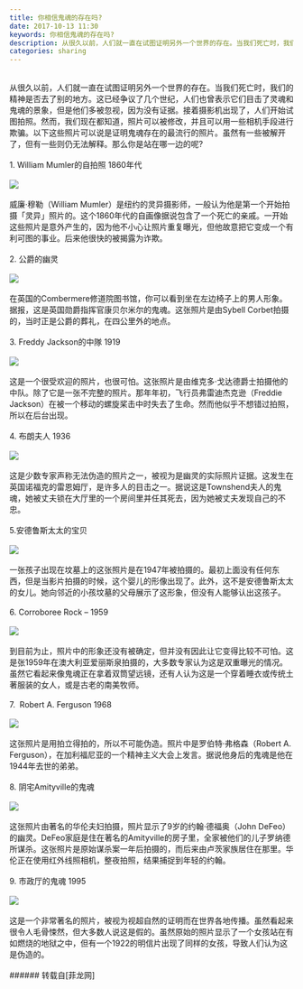 ```yaml
---
title: 你相信鬼魂的存在吗?
date: 2017-10-13 11:30
keywords: 你相信鬼魂的存在吗?
description: 从很久以前，人们就一直在试图证明另外一个世界的存在。当我们死亡时，我们的精神是否去了别的地方。这已经争议了几个世纪，人们也曾表示它们目击了灵魂和鬼魂的景象，但是他们多被忽视，因为没有证据。接着摄影机出现了，人们开始试图拍照。然而，我们现在都知道，照片可以被修改，并且可以用一些相机手段进行欺骗。以下这些照片可以说是证明鬼魂存在的最流行的照片。虽然有一些被解开了，但有一些则仍无法解释。那么你是站在哪一边的呢?1. William Mumler的自拍照 1860年代威廉·穆勒（William Mumler）是纽约的灵异摄影师，一般认为他是第一个开始拍摄「灵异」照片的。这个1860年代的自画像据说包含了一个死亡的亲戚。一开始这些照片是意外产生的，因为他不小心让照片重复曝光，但他故意把它变成一个有利可图的事业。后来他很快的被揭露为诈欺。2. 公爵的幽灵在英国的Combermere修道院图书馆，你可以看到坐在左边椅子上的男人形象。据报，这是英国勋爵指挥官康贝尔米尔的鬼魂。这张照片是由Sybell Corbet拍摄的，当时正是公爵的葬礼，在四公里外的地点。3. Freddy Jackson的中隊 1919这是一个很受欢迎的照片，也很可怕。这张照片是由维克多·戈达德爵士拍摄他的中队。除了它是一张不完整的照片。那年年初，飞行员弗雷迪杰克逊（Freddie Jackson）在被一个移动的螺旋桨击中时失去了生命。然而他似乎不想错过拍照，所以在后台出现。4. 布朗夫人 1936这是少数专家声称无法伪造的照片之一，被视为是幽灵的实际照片证据。这发生在英国诺福克的雷恩姆厅，是许多人的目击之一。据说这是Townshend夫人的鬼魂，她被丈夫锁在大厅里的一个房间里并任其死去，因为她被丈夫发现自己的不忠。5.安德鲁斯太太的宝贝一张孩子出现在坟墓上的这张照片是在1947年被拍摄的。最初上面没有任何东西，但是当影片拍摄的时候，这个婴儿的形像出现了。此外，这不是安德鲁斯太太的女儿。她向邻近的小孩坟墓的父母展示了这形象，但没有人能够认出这孩子。6. Corroboree Rock – 1959到目前为止，照片中的形象还没有被确定，但并没有因此让它变得比较不可怕。这是张1959年在澳大利亚爱丽斯泉拍摄的，大多数专家认为这是双重曝光的情况。虽然它看起来像鬼魂正在拿着双筒望远镜，还有人认为这是一个穿着睡衣或传统土著服装的女人，或是古老的南美牧师。7.  Robert A. Ferguson 1968这张照片是用拍立得拍的，所以不可能伪造。照片中是罗伯特·弗格森（Robert A. Ferguson），在加利福尼亚的一个精神主义大会上发言。据说他身后的鬼魂是他在1944年去世的弟弟。8. 阴宅Amityville的鬼魂这张照片由著名的华伦夫妇拍摄，照片显示了9岁的约翰·德福奥（John DeFeo）的幽灵。DeFeo家庭是住在著名的Amityville的房子里，全家被他们的儿子罗纳德所谋杀。这张照片是原始谋杀案一年后拍摄的，而后来由卢茨家族居住在那里。华伦正在使用红外线照相机，整夜拍照，结果捕捉到年轻的约翰。9. 市政厅的鬼魂 1995这是一个非常著名的照片，被视为视超自然的证明而在世界各地传播。虽然看起来很令人毛骨悚然，但大多数人说这是假的。虽然原始的照片显示了一个女孩站在有如燃烧的地狱之中，但有一个1922的明信片出现了同样的女孩，导致人们认为这是伪造的。
categories: sharing
---
```

<td class="t_f" id="postmessage_927083">

<br/>
从很久以前，人们就一直在试图证明另外一个世界的存在。当我们死亡时，我们的精神是否去了别的地方。这已经争议了几个世纪，人们也曾表示它们目击了灵魂和鬼魂的景象，但是他们多被忽视，因为没有证据。接着摄影机出现了，人们开始试图拍照。然而，我们现在都知道，照片可以被修改，并且可以用一些相机手段进行欺骗。以下这些照片可以说是证明鬼魂存在的最流行的照片。虽然有一些被解开了，但有一些则仍无法解释。那么你是站在哪一边的呢?<br/>
<br/>
1. William Mumler的自拍照 1860年代<br/>
<br/>

<img aid="646470" data-cf-modified-3c71e79de46cca343c0f1879-="" file="data/attachment/forum/201710/12/172811c82eeitec9eue99m.png.thumb.jpg" id="aimg_646470" inpost="1" onclick="" onmouseover="" src="http://www.flw.ph/data/attachment/forum/201710/12/172811c82eeitec9eue99m.png" style="cursor:pointer" zoomfile="data/attachment/forum/201710/12/172811c82eeitec9eue99m.png"/>


<br/>
<br/>
威廉·穆勒（William Mumler）是纽约的灵异摄影师，一般认为他是第一个开始拍摄「灵异」照片的。这个1860年代的自画像据说包含了一个死亡的亲戚。一开始这些照片是意外产生的，因为他不小心让照片重复曝光，但他故意把它变成一个有利可图的事业。后来他很快的被揭露为诈欺。<br/>
<br/>
2. 公爵的幽灵<br/>
<br/>

<img aid="646471" data-cf-modified-3c71e79de46cca343c0f1879-="" file="data/attachment/forum/201710/12/172812kb90p93616pb3c90.png.thumb.jpg" id="aimg_646471" inpost="1" onclick="" onmouseover="" src="http://www.flw.ph/data/attachment/forum/201710/12/172812kb90p93616pb3c90.png" style="cursor:pointer" zoomfile="data/attachment/forum/201710/12/172812kb90p93616pb3c90.png"/>


<br/>
<br/>
在英国的Combermere修道院图书馆，你可以看到坐在左边椅子上的男人形象。据报，这是英国勋爵指挥官康贝尔米尔的鬼魂。这张照片是由Sybell Corbet拍摄的，当时正是公爵的葬礼，在四公里外的地点。<br/>
<br/>
3. Freddy Jackson的中隊 1919<br/>
<br/>

<img aid="646472" data-cf-modified-3c71e79de46cca343c0f1879-="" file="data/attachment/forum/201710/12/172814gsylpjiejjmlezmy.png.thumb.jpg" id="aimg_646472" inpost="1" onclick="" onmouseover="" src="http://www.flw.ph/data/attachment/forum/201710/12/172814gsylpjiejjmlezmy.png" style="cursor:pointer" zoomfile="data/attachment/forum/201710/12/172814gsylpjiejjmlezmy.png"/>


<br/>
<br/>
这是一个很受欢迎的照片，也很可怕。这张照片是由维克多·戈达德爵士拍摄他的中队。除了它是一张不完整的照片。那年年初，飞行员弗雷迪杰克逊（Freddie Jackson）在被一个移动的螺旋桨击中时失去了生命。然而他似乎不想错过拍照，所以在后台出现。<br/>
<br/>
4. 布朗夫人 1936<br/>
<br/>

<img aid="646473" data-cf-modified-3c71e79de46cca343c0f1879-="" file="data/attachment/forum/201710/12/172816pd46p4m7s41d9pda.png.thumb.jpg" id="aimg_646473" inpost="1" onclick="" onmouseover="" src="http://www.flw.ph/data/attachment/forum/201710/12/172816pd46p4m7s41d9pda.png" style="cursor:pointer" zoomfile="data/attachment/forum/201710/12/172816pd46p4m7s41d9pda.png"/>


<br/>
<br/>
这是少数专家声称无法伪造的照片之一，被视为是幽灵的实际照片证据。这发生在英国诺福克的雷恩姆厅，是许多人的目击之一。据说这是Townshend夫人的鬼魂，她被丈夫锁在大厅里的一个房间里并任其死去，因为她被丈夫发现自己的不忠。<br/>
<br/>
5.安德鲁斯太太的宝贝<br/>
<br/>

<img aid="646474" data-cf-modified-3c71e79de46cca343c0f1879-="" file="data/attachment/forum/201710/12/172818my62wmadxzgg0mwm.png.thumb.jpg" id="aimg_646474" inpost="1" onclick="" onmouseover="" src="http://www.flw.ph/data/attachment/forum/201710/12/172818my62wmadxzgg0mwm.png" style="cursor:pointer" zoomfile="data/attachment/forum/201710/12/172818my62wmadxzgg0mwm.png"/>


<br/>
<br/>
一张孩子出现在坟墓上的这张照片是在1947年被拍摄的。最初上面没有任何东西，但是当影片拍摄的时候，这个婴儿的形像出现了。此外，这不是安德鲁斯太太的女儿。她向邻近的小孩坟墓的父母展示了这形象，但没有人能够认出这孩子。<br/>
<br/>
6. Corroboree Rock – 1959<br/>
<br/>

<img aid="646475" data-cf-modified-3c71e79de46cca343c0f1879-="" file="data/attachment/forum/201710/12/172820wwzwdglls1ebemeb.png.thumb.jpg" id="aimg_646475" inpost="1" onclick="" onmouseover="" src="http://www.flw.ph/data/attachment/forum/201710/12/172820wwzwdglls1ebemeb.png" style="cursor:pointer" zoomfile="data/attachment/forum/201710/12/172820wwzwdglls1ebemeb.png"/>


<br/>
<br/>
到目前为止，照片中的形象还没有被确定，但并没有因此让它变得比较不可怕。这是张1959年在澳大利亚爱丽斯泉拍摄的，大多数专家认为这是双重曝光的情况。虽然它看起来像鬼魂正在拿着双筒望远镜，还有人认为这是一个穿着睡衣或传统土著服装的女人，或是古老的南美牧师。<br/>
<br/>
7.  Robert A. Ferguson 1968<br/>
<br/>

<img aid="646476" data-cf-modified-3c71e79de46cca343c0f1879-="" file="data/attachment/forum/201710/12/172822q4en3reb3bkiyfem.png.thumb.jpg" id="aimg_646476" inpost="1" onclick="" onmouseover="" src="http://www.flw.ph/data/attachment/forum/201710/12/172822q4en3reb3bkiyfem.png" style="cursor:pointer" zoomfile="data/attachment/forum/201710/12/172822q4en3reb3bkiyfem.png"/>


<br/>
<br/>
这张照片是用拍立得拍的，所以不可能伪造。照片中是罗伯特·弗格森（Robert A. Ferguson），在加利福尼亚的一个精神主义大会上发言。据说他身后的鬼魂是他在1944年去世的弟弟。<br/>
<br/>
8. 阴宅Amityville的鬼魂<br/>
<br/>

<img aid="646477" data-cf-modified-3c71e79de46cca343c0f1879-="" file="data/attachment/forum/201710/12/172823npzagpgl6fpo9lpt.png.thumb.jpg" id="aimg_646477" inpost="1" onclick="" onmouseover="" src="http://www.flw.ph/data/attachment/forum/201710/12/172823npzagpgl6fpo9lpt.png" style="cursor:pointer" zoomfile="data/attachment/forum/201710/12/172823npzagpgl6fpo9lpt.png"/>


<br/>
<br/>
这张照片由著名的华伦夫妇拍摄，照片显示了9岁的约翰·德福奥（John DeFeo）的幽灵。DeFeo家庭是住在著名的Amityville的房子里，全家被他们的儿子罗纳德所谋杀。这张照片是原始谋杀案一年后拍摄的，而后来由卢茨家族居住在那里。华伦正在使用红外线照相机，整夜拍照，结果捕捉到年轻的约翰。<br/>
<br/>
9. 市政厅的鬼魂 1995<br/>
<br/>

<img aid="646478" data-cf-modified-3c71e79de46cca343c0f1879-="" file="data/attachment/forum/201710/12/172825pn40n6p3k3wnpdzp.png.thumb.jpg" id="aimg_646478" inpost="1" onclick="" onmouseover="" src="http://www.flw.ph/data/attachment/forum/201710/12/172825pn40n6p3k3wnpdzp.png" style="cursor:pointer" zoomfile="data/attachment/forum/201710/12/172825pn40n6p3k3wnpdzp.png"/>


<br/>
<br/>
这是一个非常著名的照片，被视为视超自然的证明而在世界各地传播。虽然看起来很令人毛骨悚然，但大多数人说这是假的。虽然原始的照片显示了一个女孩站在有如燃烧的地狱之中，但有一个1922的明信片出现了同样的女孩，导致人们认为这是伪造的。<br/>
<br/>
</td>
###### 转载自[菲龙网]